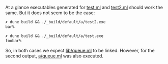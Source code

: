 At a glance executables generated for [test.ml](a/test.ml) and [test2.ml](a/test2.ml) should work the same. But it does not seem to be the case: 


```ocaml                                                                                                                                         
✗ dune build && ./_build/default/a/test2.exe
bar%  

✗ dune build && ./_build/default/a/test.exe
foobar%                                        
```

So, in both cases we expect [lib/queue.ml](lib/queue.ml) to be linked. However, for the second output, [a/queue.ml](a/queue.ml) was also executed.